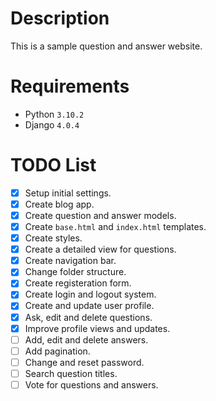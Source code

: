 # Description

This is a sample question and answer website.

# Requirements

- Python `3.10.2`
- Django `4.0.4`

# TODO List

- [x] Setup initial settings.
- [x] Create blog app.
- [x] Create question and answer models.
- [x] Create `base.html` and `index.html` templates.
- [x] Create styles.
- [X] Create a detailed view for questions.
- [x] Create navigation bar.
- [x] Change folder structure.
- [x] Create registeration form.
- [x] Create login and logout system.
- [x] Create and update user profile.
- [x] Ask, edit and delete questions.
- [x] Improve profile views and updates.
- [ ] Add, edit and delete answers.
- [ ] Add pagination.
- [ ] Change and reset password.
- [ ] Search question titles.
- [ ] Vote for questions and answers.